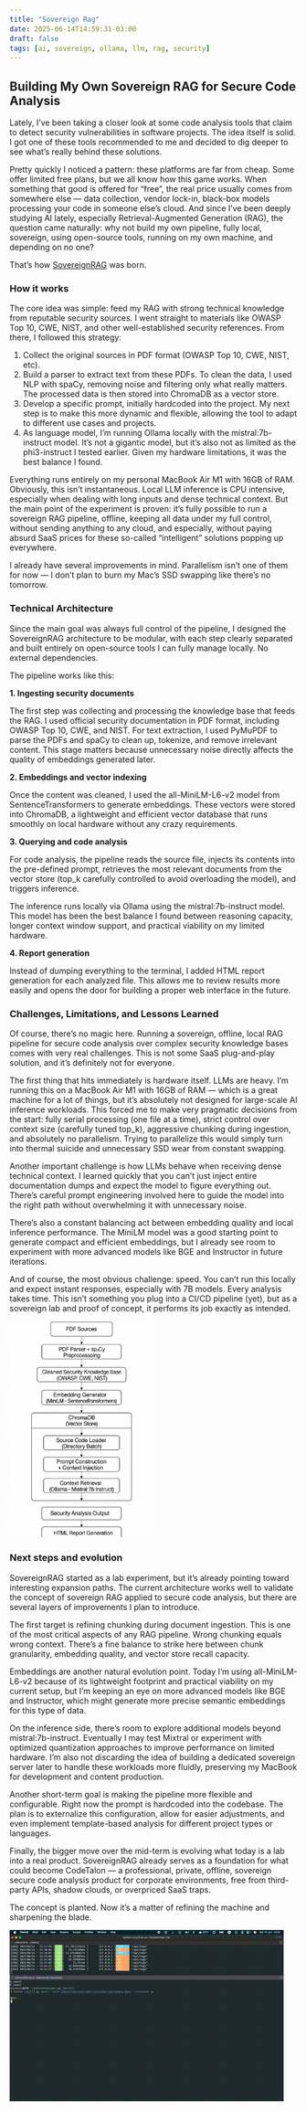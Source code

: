 ```yaml
---
title: "Sovereign Rag"
date: 2025-06-14T14:59:31-03:00
draft: false
tags: [ai, sovereign, ollama, llm, rag, security]
---
```

## Building My Own Sovereign RAG for Secure Code Analysis

Lately, I’ve been taking a closer look at some code analysis tools that claim to detect security vulnerabilities in software projects. The idea itself is solid. I got one of these tools recommended to me and decided to dig deeper to see what’s really behind these solutions.

Pretty quickly I noticed a pattern: these platforms are far from cheap. Some offer limited free plans, but we all know how this game works. When something that good is offered for “free”, the real price usually comes from somewhere else — data collection, vendor lock-in, black-box models processing your code in someone else’s cloud. And since I’ve been deeply studying AI lately, especially Retrieval-Augmented Generation (RAG), the question came naturally: why not build my own pipeline, fully local, sovereign, using open-source tools, running on my own machine, and depending on no one?

That’s how [SovereignRAG](https://github.com/spacexnu/sovereign-rag) was born.

### How it works

The core idea was simple: feed my RAG with strong technical knowledge from reputable security sources. I went straight to materials like OWASP Top 10, CWE, NIST, and other well-established security references. From there, I followed this strategy:
1.	Collect the original sources in PDF format (OWASP Top 10, CWE, NIST, etc).
2.	Build a parser to extract text from these PDFs. To clean the data, I used NLP with spaCy, removing noise and filtering only what really matters. The processed data is then stored into ChromaDB as a vector store.
3.	Develop a specific prompt, initially hardcoded into the project. My next step is to make this more dynamic and flexible, allowing the tool to adapt to different use cases and projects.
4.	As language model, I’m running Ollama locally with the mistral:7b-instruct model. It’s not a gigantic model, but it’s also not as limited as the phi3-instruct I tested earlier. Given my hardware limitations, it was the best balance I found.

Everything runs entirely on my personal MacBook Air M1 with 16GB of RAM. Obviously, this isn’t instantaneous. Local LLM inference is CPU intensive, especially when dealing with long inputs and dense technical context. But the main point of the experiment is proven: it’s fully possible to run a sovereign RAG pipeline, offline, keeping all data under my full control, without sending anything to any cloud, and especially, without paying absurd SaaS prices for these so-called “intelligent” solutions popping up everywhere.

I already have several improvements in mind. Parallelism isn’t one of them for now — I don’t plan to burn my Mac’s SSD swapping like there’s no tomorrow.

### Technical Architecture

Since the main goal was always full control of the pipeline, I designed the SovereignRAG architecture to be modular, with each step clearly separated and built entirely on open-source tools I can fully manage locally. No external dependencies.

The pipeline works like this:

**1. Ingesting security documents**

The first step was collecting and processing the knowledge base that feeds the RAG. I used official security documentation in PDF format, including OWASP Top 10, CWE, and NIST. For text extraction, I used PyMuPDF to parse the PDFs and spaCy to clean up, tokenize, and remove irrelevant content. This stage matters because unnecessary noise directly affects the quality of embeddings generated later.

**2. Embeddings and vector indexing**

Once the content was cleaned, I used the all-MiniLM-L6-v2 model from SentenceTransformers to generate embeddings. These vectors were stored into ChromaDB, a lightweight and efficient vector database that runs smoothly on local hardware without any crazy requirements.

**3. Querying and code analysis**

For code analysis, the pipeline reads the source file, injects its contents into the pre-defined prompt, retrieves the most relevant documents from the vector store (top_k carefully controlled to avoid overloading the model), and triggers inference.

The inference runs locally via Ollama using the mistral:7b-instruct model. This model has been the best balance I found between reasoning capacity, longer context window support, and practical viability on my limited hardware.

**4. Report generation**

Instead of dumping everything to the terminal, I added HTML report generation for each analyzed file. This allows me to review results more easily and opens the door for building a proper web interface in the future.

### Challenges, Limitations, and Lessons Learned

Of course, there’s no magic here. Running a sovereign, offline, local RAG pipeline for secure code analysis over complex security knowledge bases comes with very real challenges. This is not some SaaS plug-and-play solution, and it’s definitely not for everyone.

The first thing that hits immediately is hardware itself. LLMs are heavy. I’m running this on a MacBook Air M1 with 16GB of RAM — which is a great machine for a lot of things, but it’s absolutely not designed for large-scale AI inference workloads. This forced me to make very pragmatic decisions from the start: fully serial processing (one file at a time), strict control over context size (carefully tuned top_k), aggressive chunking during ingestion, and absolutely no parallelism. Trying to parallelize this would simply turn into thermal suicide and unnecessary SSD wear from constant swapping.

Another important challenge is how LLMs behave when receiving dense technical context. I learned quickly that you can’t just inject entire documentation dumps and expect the model to figure everything out. There’s careful prompt engineering involved here to guide the model into the right path without overwhelming it with unnecessary noise.

There’s also a constant balancing act between embedding quality and local inference performance. The MiniLM model was a good starting point to generate compact and efficient embeddings, but I already see room to experiment with more advanced models like BGE and Instructor in future iterations.

And of course, the most obvious challenge: speed. You can’t run this locally and expect instant responses, especially with 7B models. Every analysis takes time. This isn’t something you plug into a CI/CD pipeline (yet), but as a sovereign lab and proof of concept, it performs its job exactly as intended.

<img height="50%" src="images/sovereign-rag.png" width="50%"/>


### Next steps and evolution

SovereignRAG started as a lab experiment, but it’s already pointing toward interesting expansion paths. The current architecture works well to validate the concept of sovereign RAG applied to secure code analysis, but there are several layers of improvements I plan to introduce.

The first target is refining chunking during document ingestion. This is one of the most critical aspects of any RAG pipeline. Wrong chunking equals wrong context. There’s a fine balance to strike here between chunk granularity, embedding quality, and vector store recall capacity.

Embeddings are another natural evolution point. Today I’m using all-MiniLM-L6-v2 because of its lightweight footprint and practical viability on my current setup, but I’m keeping an eye on more advanced models like BGE and Instructor, which might generate more precise semantic embeddings for this type of data.

On the inference side, there’s room to explore additional models beyond mistral:7b-instruct. Eventually I may test Mixtral or experiment with optimized quantization approaches to improve performance on limited hardware. I’m also not discarding the idea of building a dedicated sovereign server later to handle these workloads more fluidly, preserving my MacBook for development and content production.

Another short-term goal is making the pipeline more flexible and configurable. Right now the prompt is hardcoded into the codebase. The plan is to externalize this configuration, allow for easier adjustments, and even implement template-based analysis for different project types or languages.

Finally, the bigger move over the mid-term is evolving what today is a lab into a real product. SovereignRAG already serves as a foundation for what could become CodeTalon — a professional, private, offline, sovereign secure code analysis product for corporate environments, free from third-party APIs, shadow clouds, or overpriced SaaS traps.

The concept is planted. Now it’s a matter of refining the machine and sharpening the blade.

![gif-version-of-video-running-the-rag](images/sovereign-rag-faster.gif)
